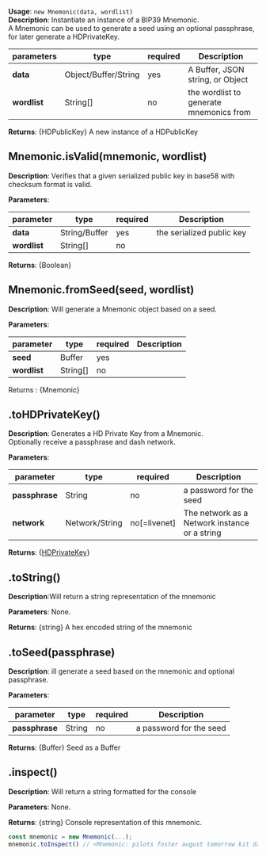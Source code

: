 **Usage**: `new Mnemonic(data, wordlist)`  
**Description**: Instantiate an instance of a BIP39 Mnemonic.  
A Mnemonic can be used to generate a seed using an optional passphrase, for later generate a HDPrivateKey.

| parameters   | type                 | required | Description                             |
| ------------ | -------------------- | -------- | --------------------------------------- |
| **data**     | Object/Buffer/String | yes      | A Buffer, JSON string, or Object        |
| **wordlist** | String[]             | no       | the wordlist to generate mnemonics from |

**Returns**: {HDPublicKey} A new instance of a HDPublicKey

## Mnemonic.isValid(mnemonic, wordlist)

**Description**: Verifies that a given serialized public key in base58 with checksum format is valid.

**Parameters**:

| parameter    | type          | required | Description               |
| ------------ | ------------- | -------- | ------------------------- |
| **data**     | String/Buffer | yes      | the serialized public key |
| **wordlist** | String[]      | no       |                           |

**Returns**: {Boolean}

## Mnemonic.fromSeed(seed, wordlist)

**Description**: Will generate a Mnemonic object based on a seed.

**Parameters**:

| parameter    | type     | required | Description |
| ------------ | -------- | -------- | ----------- |
| **seed**     | Buffer   | yes      |             |
| **wordlist** | String[] | no       |             |

Returns : {Mnemonic}

## .toHDPrivateKey()

**Description**: Generates a HD Private Key from a Mnemonic.  
Optionally receive a passphrase and dash network.

**Parameters**:

| parameter      | type           | required     | Description                                   |
| -------------- | -------------- | ------------ | --------------------------------------------- |
| **passphrase** | String         | no           | a password for the seed                       |
| **network**    | Network/String | no[=livenet] | The network as a Network instance or a string |

**Returns**: {[HDPrivateKey](/usage/Mnemonic)}

## .toString()

**Description**:Will return a string representation of the mnemonic

**Parameters**: None.

**Returns**: {string} A hex encoded string of the mnemonic

## .toSeed(passphrase)

**Description**: ill generate a seed based on the mnemonic and optional passphrase.

**Parameters**:

| parameter      | type   | required | Description             |
| -------------- | ------ | -------- | ----------------------- |
| **passphrase** | String | no       | a password for the seed |

**Returns**: {Buffer} Seed as a Buffer

## .inspect()

**Description**: Will return a string formatted for the console

**Parameters**: None.

**Returns**: {string} Console representation of this mnemonic.

```js
const mnemonic = new Mnemonic(...);
mnemonic.toInspect() // <Mnemonic: pilots foster august tomorrow kit daughter unknown awesome model town village master>
```
